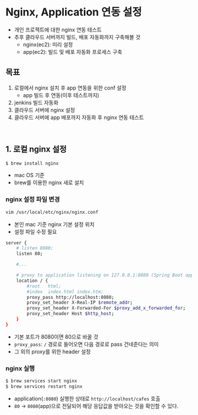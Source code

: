 # Nginx, Application 연동 설정

- 개인 프로젝트에 대한 nginx 연동 테스트
- 추후 클라우드 서버까지 빌드, 배포 자동화까지 구축해볼 것
  - nginx(ec2): 미리 설정
  - app(ec2): 빌드 및 배포 자동화 프로세스 구축

## 목표
1. 로컬에서 nginx 설치 후 app 연동을 위한 conf 설정
   - app 빌드 후 연동(이후 테스트까지)
2. jenkins 빌드 자동화
3. 클라우드 서버에 nginx 설정
4. 클라우드 서버에 app 배포까지 자동화 후 nginx 연동 테스트

<br>

## 1. 로컬 nginx 설정
```bash
$ brew install nginx
```
- mac OS 기준
- brew를 이용한 nginx 새로 설치

### nginx 설정 파일 변경
```bash
vim /usr/local/etc/nginx/nginx.conf
```
- 본인 mac 기준 nginx 기본 설정 위치
- 설정 파일 수정 필요

```bash
server {
    # listen 8080;
    listen 80;

    #...

    # proxy to application listening on 127.0.0.1:8080 (Spring Boot application)
    location / {
        #root   html;
        #index  index.html index.htm;
        proxy_pass http://localhost:8080;
        proxy_set_header X-Real-IP $remote_addr;
        proxy_set_header X-Forwarded-For $proxy_add_x_forwarded_for;
        proxy_set_header Host $http_host;
    }
}
```
- 기본 포트가 8080이면 80으로 바꿀 것
- `proxy_pass`: `/` 경로로 들어오면 다음 경로로 pass 건네준다는 의미
- 그 외의 proxy를 위한 header 설정

### nginx 실행

```bash
$ brew services start nginx
$ brew services restart nginx
```
- application(`:8080`) 실행한 상태로 `http://localhost/cafes` 호출
- `80` -> `8080`(app)으로 전달되어 해당 응답값을 받아오는 것을 확인할 수 있다.

<br>
